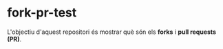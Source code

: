 # fork-pr-test
L'objectiu d'aquest repositori és mostrar què són
els __forks__ i __pull requests (PR)__.
